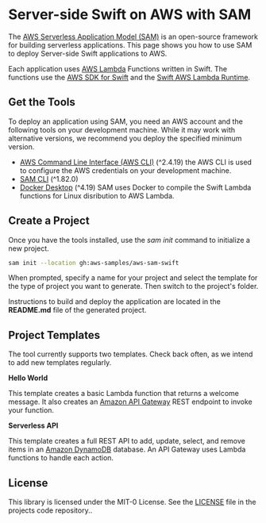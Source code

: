 # Server-side Swift on AWS with SAM

The [AWS Serverless Application Model (SAM)](https://docs.aws.amazon.com/serverless-application-model/latest/developerguide/sam-specification.html) is an open-source framework for building serverless applications. This page shows you how to use SAM to deploy Server-side Swift applications to AWS.

Each application uses [AWS Lambda](https://aws.amazon.com/lambda/) Functions written in Swift. The functions use the [AWS SDK for Swift](https://docs.aws.amazon.com/sdk-for-swift/latest/developer-guide/getting-started.html) and the [Swift AWS Lambda Runtime](https://github.com/swift-server/swift-aws-lambda-runtime).


## Get the Tools

To deploy an application using SAM, you need an AWS account and the following tools on your development machine. While it may work with alternative versions, we recommend you deploy the specified minimum version.

* [AWS Command Line Interface (AWS CLI)](https://docs.aws.amazon.com/cli/latest/userguide/install-cliv2.html) (^2.4.19) the AWS CLI is used to configure the AWS credentials on your development machine.
* [SAM CLI](https://docs.aws.amazon.com/serverless-application-model/latest/developerguide/install-sam-cli.html) (^1.82.0)
* [Docker Desktop](https://www.docker.com/products/docker-desktop) (^4.19) SAM uses Docker to compile the Swift Lambda functions for Linux disribution to AWS Lambda.


## Create a Project
Once you have the tools installed, use the *sam init* command to initialize a new project.

``` bash
sam init --location gh:aws-samples/aws-sam-swift
```

When prompted, specify a name for your project and select the template for the type of project you want to generate. Then switch to the project's folder. 

Instructions to build and deploy the application are located in the **README.md** file of the generated project.

## Project Templates
The tool currently supports two templates. Check back often, as we intend to add new templates regularly.

**Hello World**

This template creates a basic Lambda function that returns a welcome message. It also creates an [Amazon API Gateway](https://aws.amazon.com/api-gateway/) REST endpoint to invoke your function.

**Serverless API**

This template creates a full REST API to add, update, select, and remove items in an [Amazon DynamoDB](https://aws.amazon.com/dynamodb/) database. An API Gateway uses Lambda functions to handle each action.

## License

This library is licensed under the MIT-0 License. See the [LICENSE](https://github.com/aws-samples/aws-sam-swift/blob/main/LICENSE) file in the projects code repository..

